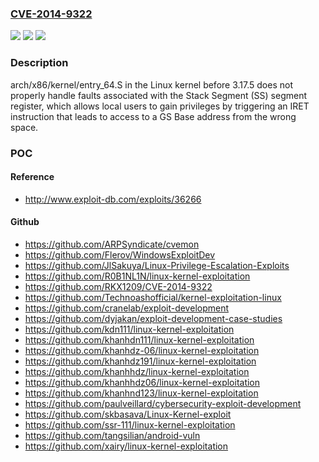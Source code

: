 ### [CVE-2014-9322](https://cve.mitre.org/cgi-bin/cvename.cgi?name=CVE-2014-9322)
![](https://img.shields.io/static/v1?label=Product&message=n%2Fa&color=blue)
![](https://img.shields.io/static/v1?label=Version&message=n%2Fa&color=blue)
![](https://img.shields.io/static/v1?label=Vulnerability&message=n%2Fa&color=brighgreen)

### Description

arch/x86/kernel/entry_64.S in the Linux kernel before 3.17.5 does not properly handle faults associated with the Stack Segment (SS) segment register, which allows local users to gain privileges by triggering an IRET instruction that leads to access to a GS Base address from the wrong space.

### POC

#### Reference
- http://www.exploit-db.com/exploits/36266

#### Github
- https://github.com/ARPSyndicate/cvemon
- https://github.com/Flerov/WindowsExploitDev
- https://github.com/JlSakuya/Linux-Privilege-Escalation-Exploits
- https://github.com/R0B1NL1N/linux-kernel-exploitation
- https://github.com/RKX1209/CVE-2014-9322
- https://github.com/Technoashofficial/kernel-exploitation-linux
- https://github.com/cranelab/exploit-development
- https://github.com/dyjakan/exploit-development-case-studies
- https://github.com/kdn111/linux-kernel-exploitation
- https://github.com/khanhdn111/linux-kernel-exploitation
- https://github.com/khanhdz-06/linux-kernel-exploitation
- https://github.com/khanhdz191/linux-kernel-exploitation
- https://github.com/khanhhdz/linux-kernel-exploitation
- https://github.com/khanhhdz06/linux-kernel-exploitation
- https://github.com/khanhnd123/linux-kernel-exploitation
- https://github.com/paulveillard/cybersecurity-exploit-development
- https://github.com/skbasava/Linux-Kernel-exploit
- https://github.com/ssr-111/linux-kernel-exploitation
- https://github.com/tangsilian/android-vuln
- https://github.com/xairy/linux-kernel-exploitation

